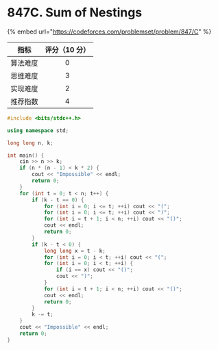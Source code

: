 # 847C. Sum of Nestings

{% embed url="https://codeforces.com/problemset/problem/847/C" %}

|  指标  | 评分（10 分） |
| :--: | :------: |
| 算法难度 |     0    |
| 思维难度 |     3    |
| 实现难度 |     2    |
| 推荐指数 |     4    |



```cpp
#include <bits/stdc++.h>

using namespace std;

long long n, k;

int main() {
	cin >> n >> k;
	if (n * (n - 1) < k * 2) {
		cout << "Impossible" << endl;
		return 0;
	}
	for (int t = 0; t < n; t++) {
		if (k - t == 0) {
			for (int i = 0; i <= t; ++i) cout << "(";
			for (int i = 0; i <= t; ++i) cout << ")";
			for (int i = t + 1; i < n; ++i) cout << "()";
			cout << endl;
			return 0;
		}
		if (k - t < 0) {
			long long x = t - k;
			for (int i = 0; i < t; ++i) cout << "(";
			for (int i = 0; i < t; ++i) {
				if (i == x) cout << "()";
				cout << ")";
			}
			for (int i = t + 1; i < n; ++i) cout << "()";
			cout << endl;
			return 0;
		}
		k -= t;
	}
	cout << "Impossible" << endl;
	return 0;
}

```

